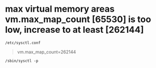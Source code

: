 # max virtual memory areas vm.max_map_count [65530] is too low, increase to at least [262144]

`/etc/sysctl.conf`

> vm.max_map_count=262144

```
/sbin/sysctl -p
```
